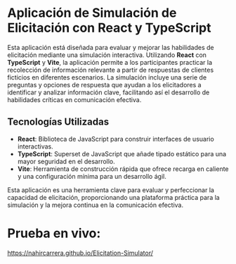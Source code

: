 # Aplicación de Simulación de Elicitación con React y TypeScript

Esta aplicación está diseñada para evaluar y mejorar las habilidades de elicitación mediante una simulación interactiva. Utilizando **React** con **TypeScript** y **Vite**, la aplicación permite a los participantes practicar la recolección de información relevante a partir de respuestas de clientes ficticios en diferentes escenarios. La simulación incluye una serie de preguntas y opciones de respuesta que ayudan a los elicitadores a identificar y analizar información clave, facilitando así el desarrollo de habilidades críticas en comunicación efectiva.

## Tecnologías Utilizadas

- **React**: Biblioteca de JavaScript para construir interfaces de usuario interactivas.
- **TypeScript**: Superset de JavaScript que añade tipado estático para una mayor seguridad en el desarrollo.
- **Vite**: Herramienta de construcción rápida que ofrece recarga en caliente y una configuración mínima para un desarrollo ágil.

Esta aplicación es una herramienta clave para evaluar y perfeccionar la capacidad de elicitación, proporcionando una plataforma práctica para la simulación y la mejora continua en la comunicación efectiva.

# Prueba en vivo:
https://nahircarrera.github.io/Elicitation-Simulator/